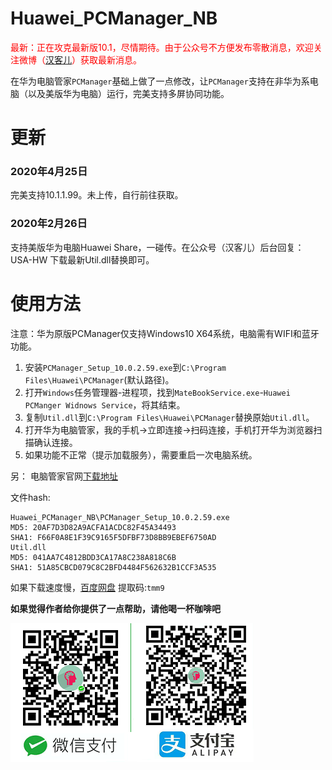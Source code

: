 # Huawei_PCManager_NB

<font color="red">最新：正在攻克最新版10.1，尽情期待。由于公众号不方便发布零散消息，欢迎关注微博（[汉客儿](https://weibo.com/anhkgg)）获取最新消息。</font>

在华为电脑管家`PCManager`基础上做了一点修改，让`PCManager`支持在非华为系电脑（以及美版华为电脑）运行，完美支持多屏协同功能。

# 更新

### 2020年4月25日

完美支持10.1.1.99。未上传，自行前往获取。

### 2020年2月26日

支持美版华为电脑Huawei Share，一碰传。在公众号（汉客儿）后台回复：USA-HW 下载最新Util.dll替换即可。


# 使用方法

注意：华为原版PCManager仅支持Windows10 X64系统，电脑需有WIFI和蓝牙功能。

1. 安装`PCManager_Setup_10.0.2.59.exe`到`C:\Program Files\Huawei\PCManager`(默认路径)。
2. 打开`Windows`任务管理器-进程项，找到`MateBookService.exe`-`Huawei PCManger Widnows Service`，将其结束。
2. 复制`Util.dll`到`C:\Program Files\Huawei\PCManager`替换原始`Util.dll`。
3. 打开华为电脑管家，我的手机->立即连接->扫码连接，手机打开华为浏览器扫描确认连接。
4. 如果功能不正常（提示加载服务），需要重启一次电脑系统。

另：
电脑管家官网[下载地址](https://consumer-tkb.huawei.com/tkbapp/downloadWebsiteService?websiteId=1697397)

文件hash:

```
Huawei_PCManager_NB\PCManager_Setup_10.0.2.59.exe
MD5: 20AF7D3D82A9ACFA1ACDC82F45A34493
SHA1: F66F0A8E1F39C9165F5DFBF73D8BB9EBEF6750AD
Util.dll
MD5: 041AA7C4812BDD3CA17A8C238A818C6B
SHA1: 51A85CBCD079C8C2BFD4484F562632B1CCF3A535
```

如果下载速度慢，[百度网盘](https://pan.baidu.com/s/1YsPlMJ2IVW7y-7vJYV9iZw) 提取码:`tmm9`

**如果觉得作者给你提供了一点帮助，请他喝一杯咖啡吧**

![img](pay.png)